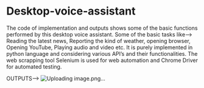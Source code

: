 # Desktop-voice-assistant

The code of implementation and outputs shows some of the basic functions performed by this desktop voice assistant. Some of the basic tasks like-->
Reading the latest news, Reporting the kind of weather, opening browser, Opening YouTube, Playing audio and video etc. 
It is purely implemented in python language and considering various API’s and their functionalities. The web scrapping tool Selenium is used for web automation and Chrome Driver for automated testing.

OUTPUTS-->
![Uploading image.png…]()

